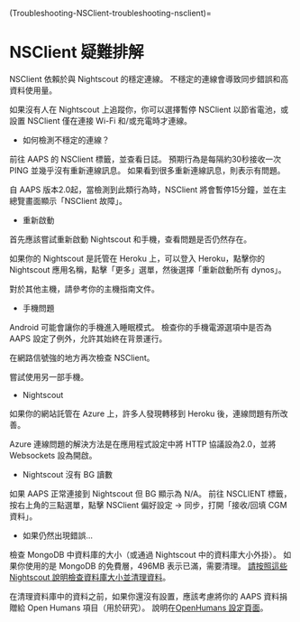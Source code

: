 (Troubleshooting-NSClient-troubleshooting-nsclient)=

# NSClient 疑難排解

NSClient 依賴於與 Nightscout 的穩定連線。 不穩定的連線會導致同步錯誤和高資料使用量。

如果沒有人在 Nightscout 上追蹤你，你可以選擇暫停 NSClient 以節省電池，或設置 NSClient 僅在連接 Wi-Fi 和/或充電時才連線。

* 如何檢測不穩定的連線？

前往 AAPS 的 NSClient 標籤，並查看日誌。 預期行為是每隔約30秒接收一次 PING 並幾乎沒有重新連線訊息。 如果看到很多重新連線訊息，則表示有問題。

自 AAPS 版本2.0起，當檢測到此類行為時，NSClient 將會暫停15分鐘，並在主總覽畫面顯示「NSClient 故障」。

* 重新啟動

首先應該嘗試重新啟動 Nightscout 和手機，查看問題是否仍然存在。

如果你的 Nightscout 是託管在 Heroku 上，可以登入 Heroku，點擊你的 Nightscout 應用名稱，點擊「更多」選單，然後選擇「重新啟動所有 dynos」。

對於其他主機，請參考你的主機指南文件。

* 手機問題

Android 可能會讓你的手機進入睡眠模式。 檢查你的手機電源選項中是否為 AAPS 設定了例外，允許其始終在背景運行。

在網路信號強的地方再次檢查 NSClient。

嘗試使用另一部手機。

* Nightscout

如果你的網站託管在 Azure 上，許多人發現轉移到 Heroku 後，連線問題有所改善。

Azure 連線問題的解決方法是在應用程式設定中將 HTTP 協議設為2.0，並將 Websockets 設為開啟。

* Nightscout 沒有 BG 讀數

如果 AAPS 正常連接到 Nightscout 但 BG 顯示為 N/A。 前往 NSCLIENT 標籤，按右上角的三點選單，點擊 NSClient 偏好設定 -> 同步，打開「接收/回填 CGM 資料」。

* 如果仍然出現錯誤…

檢查 MongoDB 中資料庫的大小（或通過 Nightscout 中的資料庫大小外掛）。 如果你使用的是 MongoDB 的免費層，496MB 表示已滿，需要清理。 [請按照這些 Nightscout 說明檢查資料庫大小並清理資料](https://nightscout.github.io/troubleshoot/troublehoot/#database-full)。

在清理資料庫中的資料之前，如果你還沒有設置，應該考慮將你的 AAPS 資料捐贈給 Open Humans 項目（用於研究）。 說明在[OpenHumans 設定頁面](../Configuration/OpenHumans)。
